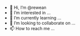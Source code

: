 - 👋 Hi, I’m @rewean
- 👀 I’m interested in ...
- 🌱 I’m currently learning ...
- 💞️ I’m looking to collaborate on ...
- 📫 How to reach me ...

<!---
rewean/rewean is a ✨ special ✨ repository because its `README.md` (this file) appears on your GitHub profile.
You can click the Preview link to take a look at your changes.
--->
